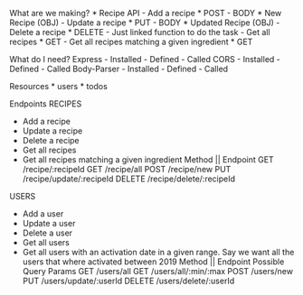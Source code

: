What are we making?
    * Recipe API
        - Add a recipe
            * POST
                - BODY
                    * New Recipe (OBJ)
        - Update a recipe
            * PUT
                - BODY
                    * Updated Recipe (OBJ)
        - Delete a recipe
            * DELETE
                - Just linked function to do the task
        - Get all recipes
            * GET
        - Get all recipes matching a given ingredient
            * GET

What do I need?
    Express
        - Installed
        - Defined
        - Called
    CORS
        - Installed
        - Defined
        - Called
    Body-Parser
        - Installed
        - Defined
        - Called




Resources
    * users
    * todos

Endpoints
RECIPES
- Add a recipe
- Update a recipe
- Delete a recipe
- Get all recipes
- Get all recipes matching a given ingredient
Method || Endpoint
GET	      /recipe/:recipeId
GET	      /recipe/all
POST	  /recipe/new
PUT       /recipe/update/:recipeId
DELETE    /recipe/delete/:recipeId

USERS
- Add a user
- Update a user
- Delete a user
- Get all users
- Get all users with an activation date in a given range. Say we want all the users that where activated between 2019
Method || Endpoint	Possible Query Params
GET	      /users/all
GET       /users/all/:min/:max
POST	  /users/new	
PUT	      /users/update/:userId
DELETE	  /users/delete/:userId	